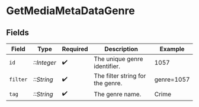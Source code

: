 # GetMediaMetaDataGenre


## Fields

| Field                            | Type                             | Required                         | Description                      | Example                          |
| -------------------------------- | -------------------------------- | -------------------------------- | -------------------------------- | -------------------------------- |
| `id`                             | *::Integer*                      | :heavy_check_mark:               | The unique genre identifier.     | 1057                             |
| `filter`                         | *::String*                       | :heavy_check_mark:               | The filter string for the genre. | genre=1057                       |
| `tag`                            | *::String*                       | :heavy_check_mark:               | The genre name.                  | Crime                            |